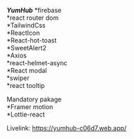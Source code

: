 *****YumHub*****
*firebase                         
*react router dom                        
*TailwindCss                          
*ReactIcon                       
*React-hot-toast                         
*SweetAlert2                     
*Axios                                 
*react-helmet-async                           
*React modal           
*swiper           
*react tooltip

Mandatory pakage             
*Framer motion                       
*Lottie-react

Livelink: https://yumhub-c06d7.web.app/
